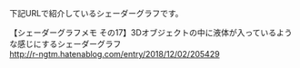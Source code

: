 下記URLで紹介しているシェーダーグラフです。<br>

【シェーダーグラフメモ その17】3Dオブジェクトの中に液体が入っているような感じにするシェーダーグラフ
<br>
http://r-ngtm.hatenablog.com/entry/2018/12/02/205429